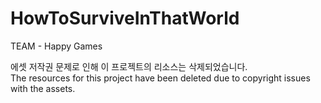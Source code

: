 # HowToSurviveInThatWorld
TEAM - Happy Games

에셋 저작권 문제로 인해 이 프로젝트의 리소스는 삭제되었습니다.<br/>
The resources for this project have been deleted due to copyright issues with the assets.
